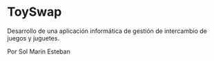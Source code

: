 # ToySwap
Desarrollo de una aplicación informática de gestión de intercambio de juegos y juguetes. 


Por Sol Marín Esteban
